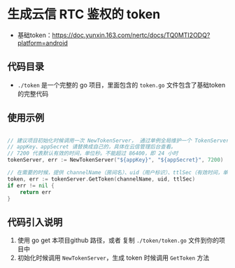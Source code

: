 # 生成云信 RTC 鉴权的 token

* 基础token：https://doc.yunxin.163.com/nertc/docs/TQ0MTI2ODQ?platform=android


## 代码目录

* `./token` 是一个完整的 go 项目，里面包含的 `token.go` 文件包含了基础token 的完整代码

## 使用示例

```go

// 建议项目初始化时候调用一次 NewTokenServer， 通过单例全局维护一个 TokenServer 对象
// appKey、appSecret 请替换成自己的，具体在云信管理后台查看。
// 7200 代表默认有效的时间，单位秒。不能超过 86400，即 24 小时
tokenServer, err := NewTokenServer("${appKey}", "${appSecret}", 7200)

// 在需要的时候，提供 channelName（房间名）、uid（用户标识）、ttlSec（有效时间，单位秒） 参数，生成 token
token, err := tokenServer.GetToken(channelName, uid, ttlSec)
if err != nil {
    return err
}
```

## 代码引入说明

1. 使用 go get 本项目github 路径，或者 复制 `./token/token.go` 文件到你的项目中
2. 初始化时候调用 `NewTokenServer`，生成 token 时候调用 `GetToken` 方法

